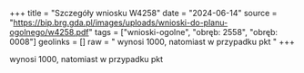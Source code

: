 +++
title = "Szczegóły wniosku W4258"
date = "2024-06-14"
source = "https://bip.brg.gda.pl/images/uploads/wnioski-do-planu-ogolnego/w4258.pdf"
tags = ["wnioski-ogolne", "obręb: 2558", "obręb: 0008"]
geolinks = []
raw = " wynosi 1000, natomiast w przypadku pkt "
+++

 wynosi 1000, natomiast w przypadku pkt 



